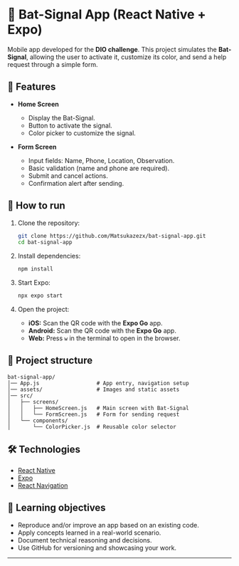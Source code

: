 # 🦇 Bat-Signal App (React Native + Expo)

Mobile app developed for the **DIO challenge**.
This project simulates the **Bat-Signal**, allowing the user to activate it, customize its color, and send a help request through a simple form.

## 📱 Features

* **Home Screen**

  * Display the Bat-Signal.
  * Button to activate the signal.
  * Color picker to customize the signal.

* **Form Screen**

  * Input fields: Name, Phone, Location, Observation.
  * Basic validation (name and phone are required).
  * Submit and cancel actions.
  * Confirmation alert after sending.

## 🚀 How to run

1. Clone the repository:

   ```bash
   git clone https://github.com/Matsukazezx/bat-signal-app.git
   cd bat-signal-app
   ```

2. Install dependencies:

   ```bash
   npm install
   ```

3. Start Expo:

   ```bash
   npx expo start
   ```

4. Open the project:

   * **iOS:** Scan the QR code with the **Expo Go** app.
   * **Android:** Scan the QR code with the **Expo Go** app.
   * **Web:** Press `w` in the terminal to open in the browser.

## 📂 Project structure

```
bat-signal-app/
│── App.js                  # App entry, navigation setup
│── assets/                 # Images and static assets
│── src/
│   ├── screens/
│   │   ├── HomeScreen.js   # Main screen with Bat-Signal
│   │   └── FormScreen.js   # Form for sending request
│   └── components/
│       └── ColorPicker.js  # Reusable color selector
```

## 🛠️ Technologies

* [React Native](https://reactnative.dev/)
* [Expo](https://expo.dev/)
* [React Navigation](https://reactnavigation.org/)

## 🎯 Learning objectives

* Reproduce and/or improve an app based on an existing code.
* Apply concepts learned in a real-world scenario.
* Document technical reasoning and decisions.
* Use GitHub for versioning and showcasing your work.

---